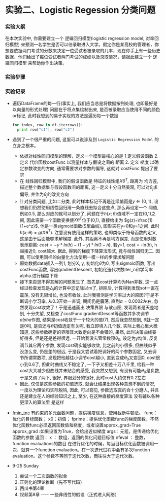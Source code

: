 # 实验二、Logistic Regession 分类问题
### 实验大纲
在本次实验中, 你需要建立一个 逻辑回归模型(logistic regression model, 对率回归模型) 来预测一名学生是否可以倍录取进入大学。假定你是某高校的管理者，你想要依据两门考试的分数来决定一位受试者被录取的几率，现在你手上有一些历史数据，他们给出了每位受试者两门考试的成绩以及录取情况，请据此建立一个 逻辑回归模型 来帮助你作出决策。

### 实验步骤


### 实验记录
* 遍历DataFrame的每一行(事实上, 我们应当总是将数据按列处理, 也即最好是以向量的形式处理)
  问题在于将点集绘制出来, 是否被录取应当使用不同的颜色or标记, 此时我想到的易于实现的方法是遍历每一个数据
  ```python
  for index, row in df.iterrows():
    print row["c1"], row["c2"]
  ```
* 遇到了一个很严重的问题, 这里可以说涉及到 `Logistic Regression Model` 的立身之根本。
  * 依据对线性回归模型的理解，定义一个模型最核心的是 1.定义假设函数 2. 定义 代价函数costFunc 以测量样本与假设之间的 距离 2. 定义 梯度 以确定参数改变的方向, 通常需要求对参数的偏导, 这就对 costFunc 提出了要求
  * 在 线性回归模型中, 我们的假设函数是 特征的线性组$X\theta^T$, 距离为 均方差, 描述整个数据集与假设函数间的距离, 这一定义十分自然美观, 可以对$\theta_j$求偏导, 并作为$\theta_j$的改变方向
  * 针对分类问题, 比如二分类, 此时样本标记不再是连续值而是$y\in{\{0, 1\}}$, 设想我们仍然使用线性回归用一条直线去拟合这些点, 那么再设定一个 阈值, 例如0.5, 那么对应的就可以划分了, 问题在于$h(x;\theta)$值域不一定在(0,1)之间, 因此需要一个函数变换使$X\theta^T$位于(0,1), 直接给出为 $g(z)=\frac{1}{1+e^z}$, 他是一类sigmoid函数(S型曲线), 图形夹在y=0和y=1之间. 此时$h(x;\theta)=g(X\theta^T)$. 注意没有使用这样的策略, 也即类似于符号函数的定义, 这是由于后面能够求解梯度. 此外, 其距离不再是均方误差, 而是使用对数表示距离: $cost = -y*ln(h)-(1-y)*ln(1-h)$, 若y=1, cost = -ln(h), h越接近0, cost越大. 据此, 得到的梯度下降算法形式, 竟与线性回归无二. 因而, 可以使用同样的向量化方法使用一模一样的步骤求解问题
  * 原始数据data插入一列1, 划分X, y, 初始化$\theta$为0, 写出sigmoid函数, 写出costFunc函数, 写出gradientDescent, 初始化迭代次数iter_n和学习率alpha.进行梯度下降
  * 接下来百思不得其解的问题发生了, 首先是cost计算均为Nan非数, 这一点经过检查发现是$\Delta_j$的计算中忘记除以m了, 排除后, 计算得到发现sot一直在震荡, 没有无限增长, 也没有收敛. 此时我猜测是学习率过大的原因?于是不断调小学习率, 从0.3开始一直调, 期间仍是震荡, 直到$\alpha=0.0002$左右, 忽然发现cost收敛了！于是迅速画出 决策界限 与散点图, 发现两者是天差地别, 十分失望, 又检查了costFunc gradientDescnt等函数并多次调节$alpha$作图, 结果是cost收敛于一个较大的值(7), 然后我忽然想到, $\theta$就一定是0吗, 是否还与$\theta$初值选定有关呢, 我立即填入几个数, 实际上我心里大概知道, 这些参数确定的界限其大致走向是不会错的, 果然, 此时决策曲线要好得多, 但是还是差得很远. 一开始我没去管常数项$\theta_0$, 设定为y均值, 反复调节其它两个参数, 发现cost确实能够收敛, 比之前的小很多, 但曲线似乎没怎么变, 仍是差的很远, 于是我又尝试着把调好的两个参数固定, 又去调节所谓常数项, 发现把他越往小调节cost越小, 直到变成$\theta_0$又变回0, cost很小到0.6了, 但此时曲线又不稳定了, 一下子又相差十万八千里, 给我一种cost大大减少但曲线并未贴合的感受, 我突然又想到, 有没有可能$\theta_0$是负数, 于是又调了两下, 很好, 界限划分的很好, 此时cost大约仅有0.2左右
  * 因此, 仅仅是这些参数的初值选取, 就会让结果出现各种意想不到的情况, 一度以为理论和实际脱钩, 因此, 可以窥见, 参数选取真的会十分磨人, 并且还是建立在人的经验知识之上, 至少, 在这种直接的梯度算法 没有辅以各种更深入的算法里 是这样

* [fmin_tnc](https://www.cnblogs.com/tongtong123/p/10634716.html)
  有约束的多元函数问题，提供梯度信息，使用截断牛顿法。
  func：优化的目标函数； x0：初值； fprime：提供优化函数func的梯度函数，不然优化函数func必须返回函数值和梯度，或者设置approx_grad=True
  approx_grad :如果设置为True，会给出近似梯度
  args：元组，是传递给优化函数的参数
  返回：
  x ： 数组，返回的优化问题目标值
  nfeval ： 整数，function evaluations的数目
  在进行优化的时候，每当目标优化函数被调用一次，就算一个function evaluation。在一次迭代过程中会有多次function evaluation。这个参数不等同于迭代次数，而往往大于迭代次数。

* 9-25 Sunday
  1. 尝试一个二次函数的拟合
  2. 正则化的理论推断（先不写代码）
  3. 西瓜书第4章
  4. 视频第8章 ---- 一些非线性的假设（正式进入网络）